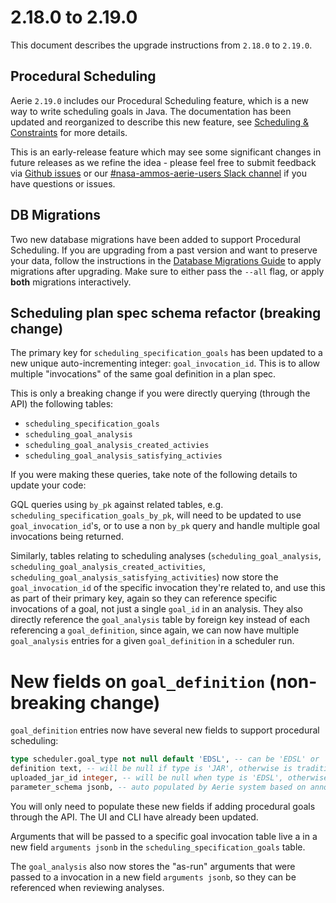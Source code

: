 # 2.18.0 to 2.19.0

This document describes the upgrade instructions from `2.18.0` to `2.19.0`.

## Procedural Scheduling
Aerie `2.19.0` includes our Procedural Scheduling feature, which is a new way to write scheduling goals in Java. The documentation has been updated and reorganized to describe this new feature, see [Scheduling & Constraints](https://nasa-ammos.github.io/aerie-docs/scheduling-and-constraints/introduction/) for more details.

This is an early-release feature which may see some significant changes in future releases as we refine the idea - please feel free to submit feedback via [Github issues](https://github.com/NASA-AMMOS/aerie/issues) or our [#nasa-ammos-aerie-users Slack channel](https://jpl.slack.com/archives/C0163E42UBF) if you have questions or issues.

## DB Migrations
Two new database migrations have been added to support Procedural Scheduling. If you are upgrading from a past version and want to preserve your data, follow the instructions in the
[Database Migrations Guide](../deployment/advanced-database-migrations.mdx) to apply migrations after upgrading. Make sure to either pass the `--all` flag, or apply **both** migrations interactively.

## Scheduling plan spec schema refactor (breaking change)

The primary key for `scheduling_specification_goals` has been updated to a new unique auto-incrementing integer: `goal_invocation_id`. This is to allow multiple "invocations" of the same goal definition in a plan spec.

This is only a breaking change if you were directly querying (through the API) the following tables:
- `scheduling_specification_goals`
- `scheduling_goal_analysis`
- `scheduling_goal_analysis_created_activies`
- `scheduling_goal_analysis_satisfying_activies`

If you were making these queries, take note of the following details to update your code:

GQL queries using `by_pk` against related tables, e.g. `scheduling_specification_goals_by_pk`, will need to be updated to use `goal_invocation_id`'s, or to use a non `by_pk` query and handle multiple goal invocations being returned.

Similarly, tables relating to scheduling analyses (`scheduling_goal_analysis`, `scheduling_goal_analysis_created_activities`, `scheduling_goal_analysis_satisfying_activities`) now store the `goal_invocation_id` of the specific invocation they're related to, and use this as part of their primary key, again so they can reference specific invocations of a goal, not just a single `goal_id` in an analysis. They also directly reference the `goal_analysis` table by foreign key instead of each referencing a `goal_definition`, since again, we can now have multiple `goal_analysis` entries for a given `goal_definition` in a scheduler run.

# New fields on `goal_definition` (non-breaking change)

`goal_definition` entries now have several new fields to support procedural scheduling:

```sql
type scheduler.goal_type not null default 'EDSL', -- can be 'EDSL' or 'JAR'
definition text, -- will be null if type is 'JAR', otherwise is traditional EDSL code
uploaded_jar_id integer, -- will be null when type is 'EDSL', otherwise references uploaded procedure jar
parameter_schema jsonb, -- auto populated by Aerie system based on annoations in procedure source code
```

You will only need to populate these new fields if adding procedural goals through the API. The UI and CLI have already been updated.

Arguments that will be passed to a specific goal invocation table live a in a new field `arguments jsonb` in the `scheduling_specification_goals` table.

The `goal_analysis` also now stores the "as-run" arguments that were passed to a invocation in a new field `arguments jsonb`, so they can be referenced when reviewing analyses.
